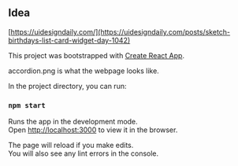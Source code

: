 ## Idea

[https://uidesigndaily.com/](https://uidesigndaily.com/posts/sketch-birthdays-list-card-widget-day-1042)

This project was bootstrapped with [Create React App](https://github.com/facebook/create-react-app).

accordion.png is what the webpage looks like.

In the project directory, you can run:

### `npm start`

Runs the app in the development mode.<br />
Open [http://localhost:3000](http://localhost:3000) to view it in the browser.

The page will reload if you make edits.<br />
You will also see any lint errors in the console.